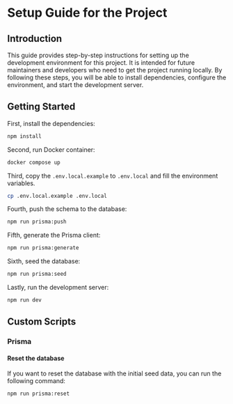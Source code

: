 # Setup Guide for the Project

## Introduction

This guide provides step-by-step instructions for setting up the development environment for this project. It is intended for future maintainers and developers who need to get the project running locally. By following these steps, you will be able to install dependencies, configure the environment, and start the development server.

## Getting Started

First, install the dependencies:

```bash
npm install
```

Second, run Docker container:

```bash
docker compose up
```

Third, copy the `.env.local.example` to `.env.local` and fill the environment variables.

```bash
cp .env.local.example .env.local
```

Fourth, push the schema to the database:

```bash
npm run prisma:push
```

Fifth, generate the Prisma client:

```bash
npm run prisma:generate
```

Sixth, seed the database:

```bash
npm run prisma:seed
```

Lastly, run the development server:

```bash
npm run dev
```

## Custom Scripts

### Prisma

#### Reset the database

If you want to reset the database with the initial seed data, you can run the following command:

```bash
npm run prisma:reset
```
